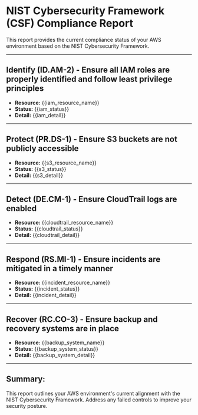# NIST Cybersecurity Framework (CSF) Compliance Report

This report provides the current compliance status of your AWS environment based on the NIST Cybersecurity Framework.

---

## Identify (ID.AM-2) - Ensure all IAM roles are properly identified and follow least privilege principles

- **Resource:** {{iam_resource_name}}
- **Status:** {{iam_status}}
- **Detail:** {{iam_detail}}

---

## Protect (PR.DS-1) - Ensure S3 buckets are not publicly accessible

- **Resource:** {{s3_resource_name}}
- **Status:** {{s3_status}}
- **Detail:** {{s3_detail}}

---

## Detect (DE.CM-1) - Ensure CloudTrail logs are enabled

- **Resource:** {{cloudtrail_resource_name}}
- **Status:** {{cloudtrail_status}}
- **Detail:** {{cloudtrail_detail}}

---

## Respond (RS.MI-1) - Ensure incidents are mitigated in a timely manner

- **Resource:** {{incident_resource_name}}
- **Status:** {{incident_status}}
- **Detail:** {{incident_detail}}

---

## Recover (RC.CO-3) - Ensure backup and recovery systems are in place

- **Resource:** {{backup_system_name}}
- **Status:** {{backup_system_status}}
- **Detail:** {{backup_system_detail}}

---

## Summary:

This report outlines your AWS environment's current alignment with the NIST Cybersecurity Framework. Address any failed controls to improve your security posture.